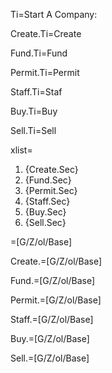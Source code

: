 Ti=Start A Company:

Create.Ti=Create

Fund.Ti=Fund

Permit.Ti=Permit

Staff.Ti=Staf

Buy.Ti=Buy

Sell.Ti=Sell

xlist=<ol class="secs-and"><li>{Create.Sec}<li>{Fund.Sec}<li>{Permit.Sec}<li>{Staff.Sec}<li>{Buy.Sec}<li>{Sell.Sec}</ol>

=[G/Z/ol/Base]

Create.=[G/Z/ol/Base]

Fund.=[G/Z/ol/Base]

Permit.=[G/Z/ol/Base]

Staff.=[G/Z/ol/Base]

Buy.=[G/Z/ol/Base]

Sell.=[G/Z/ol/Base]